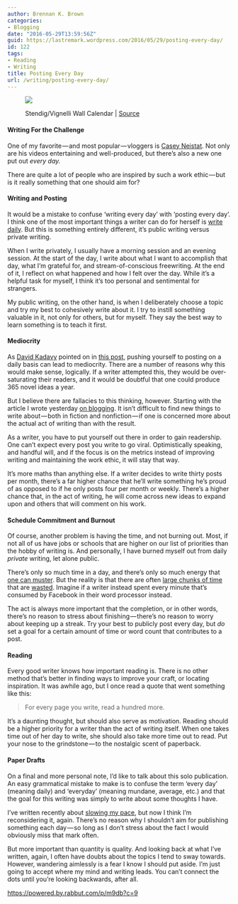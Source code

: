 ```yaml
---
author: Brennan K. Brown
categories:
- Blogging
date: "2016-05-29T13:59:56Z"
guid: https://lastremark.wordpress.com/2016/05/29/posting-every-day/
id: 122
tags:
- Reading
- Writing
title: Posting Every Day
url: /writing/posting-every-day/
---
```


<figure class="wp-caption">

<img data-width="1024" data-height="768" src="https://cdn-images-1.medium.com/max/2560/1*yoosKDRynWxHiHrB85mxtw.jpeg" /> <figcaption class="wp-caption-text">Stendig/Vignelli Wall Calendar | <a href="https://www.flickr.com/photos/abonamici/8314319704" target="_blank" rel="noopener noreferrer">Source</a></figcaption></figure>

#### Writing For the Challenge

One of my favorite — and most popular — vloggers is <a href="https://www.youtube.com/user/caseyneistat" target="_blank" rel="noopener noreferrer">Casey Neistat</a>. Not only are his videos entertaining and well-produced, but there’s also a new one put out _every day._

There are quite a lot of people who are inspired by such a work ethic — but is it really something that one should aim for?

<!--more-->

#### Writing and Posting

<span>It</span> would be a mistake to confuse ‘writing every day’ with ‘posting every day’. I think one of the most important things a writer can do for herself is <a href="https://medium.com/everyday-essays/16-rules-of-journaling-i-ve-learned-after-5-years-2b70dbac4328#.mau6vlhq5" target="_blank" rel="noopener noreferrer">write daily</a>. But this is something entirely different, it’s public writing versus private writing.

When I write privately, I usually have a morning session and an evening session. At the start of the day, I write about what I want to accomplish that day, what I’m grateful for, and stream-of-conscious freewriting. At the end of it, I reflect on what happened and how I felt over the day. While it’s a helpful task for myself, I think it’s too personal and sentimental for strangers.

My public writing, on the other hand, is when I deliberately choose a topic and try my best to cohesively write about it. I try to instill something valuable in it, not only for others, but for myself. They say the best way to learn something is to teach it first.

#### Mediocrity

<span>As</span> <a href="https://medium.com/u/5377a93ef640" target="_blank" rel="noopener noreferrer">David Kadavy</a> pointed on in <a href="https://medium.com/@kadavy/why-you-shouldnt-write-500-words-a-day-56c3d2b4e1f2#.v9dfz62k3" target="_blank" rel="noopener noreferrer">this post</a>, pushing yourself to posting on a daily basis can lead to mediocrity. There are a number of reasons why this would make sense, logically. If a writer attempted this, they would be over-saturating their readers, and it would be doubtful that one could produce 365 novel ideas a year.

But I believe there are fallacies to this thinking, however. Starting with the article I wrote yesterday <a href="https://medium.com/everyday-essays/how-to-blog-379fb5eee26f" target="_blank" rel="noopener noreferrer">on blogging</a>. It isn’t difficult to find new things to write about — both in fiction and nonfiction — if one is concerned more about the actual act of writing than with the result.

As a writer, you have to put yourself out there in order to gain readership. One can’t expect every post you write to go viral. Optimistically speaking, and handful will, and if the focus is on the metrics instead of improving writing and maintaining the work ethic, it will stay that way.

It’s more maths than anything else. If a writer decides to write thirty posts per month, there’s a far higher chance that he’ll write something he’s proud of as opposed to if he only posts four per month or weekly. There’s a higher chance that, in the act of writing, he will come across new ideas to expand upon and others that will comment on his work.

#### Schedule Commitment and Burnout

<span>Of</span> course, another problem is having the time, and not burning out. Most, if not all of us have jobs or schools that are higher on our list of priorities than the hobby of writing is. And personally, I have burned myself out from daily _private_ writing, let alone public.

There’s only so much time in a day, and there’s only so much energy that <a href="https://medium.com/everyday-essays/our-finite-everything-8ed4d9d70a2f#.ns8k65w1n" target="_blank" rel="noopener noreferrer">one can muster</a>. But the reality is that there are often <a href="https://medium.com/everyday-essays/usage-of-wiggle-room-91cbaf335ead" target="_blank" rel="noopener noreferrer">large chunks of time</a> that are <a href="https://medium.com/everyday-essays/actually-matters-7561d31c18d#.8w5mezkej" target="_blank" rel="noopener noreferrer">wasted</a>. Imagine if a writer instead spent every minute that’s consumed by Facebook in their word processor instead.

The act is always more important that the completion, or in other words, there’s no reason to stress about finishing — there’s no reason to worry about keeping up a streak. Try your best to publicly post every day, but _do_ set a goal for a certain amount of time or word count that contributes to a post.

#### Reading

<span>E</span>very good writer knows how important reading is. There is no other method that’s better in finding ways to improve your craft, or locating inspiration. It was awhile ago, but I once read a quote that went something like this:

> For every page you write, read a hundred more.

It’s a daunting thought, but should also serve as motivation. Reading should be a higher priority for a writer than the act of writing itself. When one takes time out of her day to write, she should also take more time out to read. Put your nose to the grindstone — to the nostalgic scent of paperback.

#### Paper Drafts

<span>On</span> a final and more personal note, I’d like to talk about this solo publication. An easy grammatical mistake to make is to confuse the term ‘every day’ (meaning daily) and ‘everyday’ (meaning mundane, average, etc.) and that the goal for this writing was simply to write about some thoughts I have.

I’ve written recently about <a href="https://medium.com/everyday-essays/unregrettable-eba4a149371e#.f5bw2uxu2" target="_blank" rel="noopener noreferrer">slowing my pace</a>, but now I think I’m reconsidering it, again. There’s no reason why I shouldn’t aim for publishing something each day — so long as I don’t stress about the fact I would obviously miss that mark often.

But more important than quantity is quality. And looking back at what I’ve written, again, I often have doubts about the topics I tend to sway towards. However, wandering aimlessly is a fear I know I should put aside. I’m just going to accept where my mind and writing leads. You can’t connect the dots until you’re looking backwards, after all.

<https://powered.by.rabbut.com/p/m9db?c=9>
